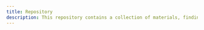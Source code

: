 ```yaml
---
title: Repository
description: This repository contains a collection of materials, findings and recommendations to promote gender equality and inclusion in the commitments of Action Plans in Colombia and the world. It is the result of the project “Inclusion of the gender perspective in the V National Action Plan of the Open State of Colombia”, which was carried out by the civil society organizations of the Open State Committee of Colombia, and thanks to the OGP 2023 Gender and Inclusion Sub-Awards grant.
---
```

